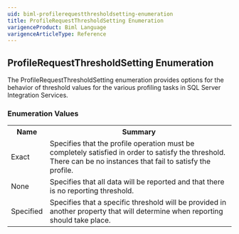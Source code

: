 ```yaml
---
uid: biml-profilerequestthresholdsetting-enumeration
title: ProfileRequestThresholdSetting Enumeration
varigenceProduct: Biml Language
varigenceArticleType: Reference
---
```


## ProfileRequestThresholdSetting Enumeration<div class="LanguageSummary"><div class ="SummaryItem">The ProfileRequestThresholdSetting enumeration provides options for the behavior of threshold values for the various profiling tasks in SQL Server Integration Services.</div></div><div class="EnumValueGroup">### Enumeration Values<table id="EnumValue" class="MemberList"><tbody><tr><th class="MemberNameColumnHeader">Name</th><th class="MemberSummaryColumnHeader">Summary</th></tr><tr class="cd0"><td class="MemberName">Exact</td><td class="MemberSummary"><div class ="SummaryItem">Specifies that the profile operation must be completely satisfied in order to satisfy the threshold.  There can be no instances that fail to satisfy the profile.</div></td></tr><tr class="cd1"><td class="MemberName">None</td><td class="MemberSummary"><div class ="SummaryItem">Specifies that all data will be reported and that there is no reporting threshold.</div></td></tr><tr class="cd0"><td class="MemberName">Specified</td><td class="MemberSummary"><div class ="SummaryItem">Specifies that a specific threshold will be provided in another property that will determine when reporting should take place.</div></td></tr></tbody></table></div>